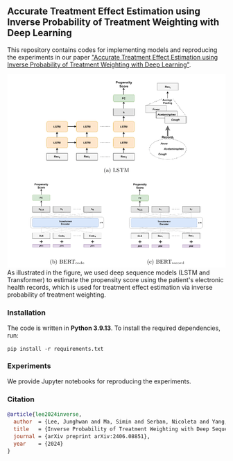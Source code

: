 ## Accurate Treatment Effect Estimation using Inverse Probability of Treatment Weighting with Deep Learning

This repository contains codes for implementing models and reproducing the experiments in our paper ["Accurate Treatment Effect Estimation using Inverse Probability of Treatment Weighting with Deep Learning"](https://arxiv.org/abs/2406.08851).

![Sample Image](images/DLPS_fig2.png)
As illustrated in the figure, we used deep sequence models (LSTM and Transformer) to estimate the propensity score using the patient's electronic health records, which is used for treatment effect estimation via inverse probability of treatment weighting.


### Installation

The code is written in **Python 3.9.13**. To install the required dependencies, run:

```
pip install -r requirements.txt
```


### Experiments

We provide Jupyter notebooks for reproducing the experiments.


### Citation

```bibtex
@article{lee2024inverse,
  author  = {Lee, Junghwan and Ma, Simin and Serban, Nicoleta and Yang, Shihao},
  title   = {Inverse Probability of Treatment Weighting with Deep Sequence Models Enables Accurate Treatment Effect Estimation from Electronic Health Records},
  journal = {arXiv preprint arXiv:2406.08851},
  year    = {2024}
}
```